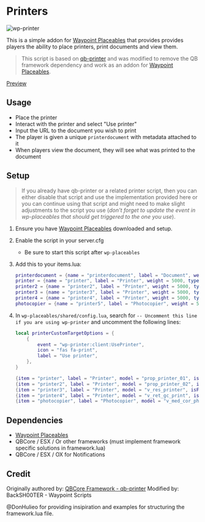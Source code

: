 # Printers
![wp-printer](https://github.com/WaypointRP/wp-printer/assets/18689469/b61e0dd5-8d0f-49b4-bf64-661e64a1fe9d)

This is a simple addon for [Waypoint Placeables](https://github.com/WaypointRP/wp-placeables) that provides provides players the ability to place printers, print documents and view them.

> This script is based on [qb-printer](https://github.com/qbcore-framework/qb-printer) and was modified to remove the QB framework dependency and work as an addon for [Waypoint Placeables](https://github.com/WaypointRP/wp-printer).

[Preview](https://www.youtube.com/watch?v=Gqb9SSoaNAs)

## Usage

- Place the printer
- Interact with the printer and select "Use printer"
- Input the URL to the document you wish to print
- The player is given a unique `printerdocument` with metadata attached to it
- When players view the document, they will see what was printed to the document

## Setup

> If you already have qb-printer or a related printer script, then you can either disable that script and use the implementation provided here or you can continue using that script and might need to make slight adjustments to the script you use (_don't forget to update the event in wp-placeables that should get triggered to the one you use_).

1. Ensure you have [Waypoint Placeables](https://github.com/WaypointRP/wp-placeables) downloaded and setup.

2. Enable the script in your server.cfg
   - Be sure to start this script after `wp-placeables`

3. Add this to your items.lua:
    ```lua
    printerdocument = {name = "printerdocument", label = "Document", weight = 500, type = "item", image = "printerdocument.png", unique = true, useable = true, shouldClose = true,   combinable = nil,   description = "A nice document"},
    printer = {name = "printer", label = "Printer", weight = 5000, type = "item", image = "printer1.png", unique = true, useable = true, shouldClose = true,   combinable = nil,   description = "Print a nice document"},
    printer2 = {name = "printer2", label = "Printer", weight = 5000, type = "item", image = "printer2.png", unique = true, useable = true, shouldClose = true,   combinable = nil,   description = "Print a nice document"},
    printer3 = {name = "printer3", label = "Printer", weight = 5000, type = "item", image = "printer3.png", unique = true, useable = true, shouldClose = true,   combinable = nil,   description = "Print a nice document"},
    printer4 = {name = "printer4", label = "Printer", weight = 5000, type = "item", image = "printer4.png", unique = true, useable = true, shouldClose = true,   combinable = nil,   description = "Print a nice document"},
    photocopier = {name = "printer5", label = "Photocopier", weight = 5000, type = "item", image = "photocopier.png", unique = true, useable = true, shouldClose = true, combinable = nil, description = "Make a lot of copies"},
    ```
4. In `wp-placeables/shared/config.lua`, search for `-- Uncomment this line if you are using wp-printer` and uncomment the following lines:
    ```lua
    local printerCustomTargetOptions = {
        {
            event = "wp-printer:client:UsePrinter",
            icon = "fas fa-print",
            label = "Use printer",
        },
    }

    {item = "printer", label = "Printer", model = "prop_printer_01", isFrozen = true, customTargetOptions = printerCustomTargetOptions},
    {item = "printer2", label = "Printer", model = "prop_printer_02", isFrozen = true, customTargetOptions = printerCustomTargetOptions},
    {item = "printer3", label = "Printer", model = "v_res_printer", isFrozen = true, customTargetOptions = printerCustomTargetOptions},
    {item = "printer4", label = "Printer", model = "v_ret_gc_print", isFrozen = true, customTargetOptions = printerCustomTargetOptions},
    {item = "photocopier", label = "Photocopier", model = "v_med_cor_photocopy", isFrozen = true, customTargetOptions = printerCustomTargetOptions},
    ```

## Dependencies
- [Waypoint Placeables](https://github.com/WaypointRP/wp-placeables)
- QBCore / ESX / Or other frameworks (must implement framework specific solutions in framework.lua)
- QBCore / ESX / OX for Notifications

## Credit

Originally authored by: [QBCore Framework - qb-printer](https://github.com/qbcore-framework/qb-printer)
Modified by: BackSH00TER - Waypoint Scripts

@DonHulieo for providing insipiration and examples for structuring the framework.lua file.
